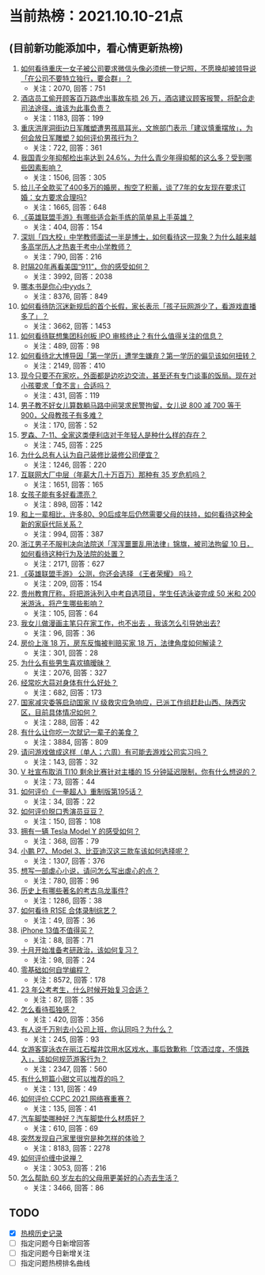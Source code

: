 # 当前热榜：2021.10.10-21点
## (目前新功能添加中，看心情更新热榜)
1. [如何看待重庆一女子被公司要求微信头像必须统一登记照，不愿换却被领导说「在公司不要特立独行，要合群」？](https://www.zhihu.com/question/491346798)
    * 关注：2070, 回答：751
2. [酒店员工偷开顾客百万路虎出事故车损 26 万，酒店建议顾客报警，将配合走司法途径，谁该为此事负责？](https://www.zhihu.com/question/491341758)
    * 关注：1183, 回答：199
3. [重庆洪崖洞街边日军雕塑遭男孩扇耳光，文旅部门表示「建议慎重摆放」，为何会放日军雕塑？如何评价男孩行为？](https://www.zhihu.com/question/491387543)
    * 关注：722, 回答：361
4. [我国青少年抑郁检出率达到 24.6%，为什么青少年得抑郁的这么多？受到哪些因素影响？](https://www.zhihu.com/question/491535877)
    * 关注：1506, 回答：305
5. [给儿子全款买了400多万的婚房，掏空了积蓄，谈了7年的女友现在要求订婚：女方要求合理吗?](https://www.zhihu.com/question/491416666)
    * 关注：1665, 回答：648
6. [《英雄联盟手游》有哪些适合新手练的简单易上手英雄？](https://www.zhihu.com/question/477491332)
    * 关注：404, 回答：154
7. [深圳「四大校」中学教师面试一半是博士，如何看待这一现象？为什么越来越多高学历人才热衷于考中小学教师？](https://www.zhihu.com/question/491538553)
    * 关注：790, 回答：216
8. [时隔20年再看美国“911”，你的感受如何？](https://www.zhihu.com/question/485809453)
    * 关注：3992, 回答：2038
9. [哪本书是你心中yyds？](https://www.zhihu.com/question/484147699)
    * 关注：8376, 回答：849
10. [如何看待防沉迷新规后的首个长假，家长表示「孩子玩网游少了，看游戏直播多了」？](https://www.zhihu.com/question/491439050)
    * 关注：3662, 回答：1453
11. [如何看待联想集团科创板 IPO 审核终止？有什么值得关注的信息？](https://www.zhihu.com/question/491290450)
    * 关注：489, 回答：98
12. [如何看待北大博导因「第一学历」遭学生嫌弃？第一学历的偏见该如何扭转？](https://www.zhihu.com/question/491495950)
    * 关注：2149, 回答：410
13. [现今只要不在家吃，外面都是边吃边交流，甚至还有专门谈事的饭局。现在对小孩要求「食不言」合适吗？](https://www.zhihu.com/question/490989749)
    * 关注：431, 回答：119
14. [男子教不好女儿算数躺马路中间哭求民警拘留，女儿说 800 减 700 等于 900，父母教孩子有多难？](https://www.zhihu.com/question/491471307)
    * 关注：170, 回答：52
15. [罗森、7-11、全家这类便利店对于年轻人是种什么样的存在？](https://www.zhihu.com/question/41429192)
    * 关注：745, 回答：225
16. [为什么总有人认为自己装修比装修公司便宜？](https://www.zhihu.com/question/457665541)
    * 关注：1246, 回答：220
17. [互联网大厂中层（年薪大几十万百万）那种有 35 岁危机吗？](https://www.zhihu.com/question/469434789)
    * 关注：1651, 回答：165
18. [女孩子能有多好看漂亮？](https://www.zhihu.com/question/481851023)
    * 关注：898, 回答：142
19. [和上一辈相比，许多80、90后成年后仍然需要父母的扶持，如何看待这种全新的家庭代际关系？](https://www.zhihu.com/question/491425734)
    * 关注：994, 回答：387
20. [浙江男子不服判决向法院送「浑浑噩噩乱用法律」锦旗，被司法拘留 10 日，如何看待这种行为及法院的处置？](https://www.zhihu.com/question/491502001)
    * 关注：2171, 回答：627
21. [《英雄联盟手游》 公测，你还会选择 《王者荣耀》 吗？](https://www.zhihu.com/question/491255064)
    * 关注：209, 回答：154
22. [贵州教育厅称，将把游泳列入中考自选项目，学生任选泳姿完成 50 米和 200 米游泳，将产生哪些影响？](https://www.zhihu.com/question/491369577)
    * 关注：105, 回答：64
23. [我女儿做漫画主笔只在家工作，也不出去 ，我该怎么引导她出去?](https://www.zhihu.com/question/487346690)
    * 关注：96, 回答：36
24. [房价上涨 18 万，房东反悔被判赔买家 18 万，法律角度如何解读？](https://www.zhihu.com/question/491226131)
    * 关注：301, 回答：28
25. [为什么有些男生喜欢搞暧昧？](https://www.zhihu.com/question/23349029)
    * 关注：2076, 回答：327
26. [经常吃大蒜对身体有什么好处？](https://www.zhihu.com/question/475285623)
    * 关注：682, 回答：173
27. [国家减灾委等启动国家 Ⅳ 级救灾应急响应，已派工作组赶赴山西、陕西灾区，目前具体情况如何？](https://www.zhihu.com/question/491463954)
    * 关注：288, 回答：42
28. [有什么让你吃一次就记一辈子的美食？](https://www.zhihu.com/question/442763529)
    * 关注：3884, 回答：809
29. [请问游戏做成这样（单人；六周）有可能去游戏公司实习吗？](https://www.zhihu.com/question/491118304)
    * 关注：143, 回答：32
30. [V 社宣布取消 TI10 剩余比赛针对主播的 15 分钟延迟限制，你有什么想说的？](https://www.zhihu.com/question/491439514)
    * 关注：73, 回答：44
31. [如何评价《一拳超人》重制版第195话？](https://www.zhihu.com/question/491335522)
    * 关注：34, 回答：22
32. [如何评价脱口秀演员豆豆？](https://www.zhihu.com/question/414743866)
    * 关注：150, 回答：108
33. [拥有一辆 Tesla Model Y 的感受如何？](https://www.zhihu.com/question/457536638)
    * 关注：368, 回答：79
34. [小鹏 P7、Model 3、比亚迪汉这三款车该如何选择呢？](https://www.zhihu.com/question/398543524)
    * 关注：1307, 回答：376
35. [想写一部虐心小说，请问怎么写出虐心的点？](https://www.zhihu.com/question/384576193)
    * 关注：780, 回答：96
36. [历史上有哪些著名的考古乌龙事件?](https://www.zhihu.com/question/22833388)
    * 关注：1286, 回答：38
37. [如何看待 R1SE 合体录制综艺？](https://www.zhihu.com/question/491256524)
    * 关注：49, 回答：36
38. [iPhone 13值不值得买？](https://www.zhihu.com/question/486901779)
    * 关注：88, 回答：71
39. [十月开始准备考研政治，该如何复习？](https://www.zhihu.com/question/297443277)
    * 关注：98, 回答：24
40. [零基础如何自学编程？](https://www.zhihu.com/question/39431192)
    * 关注：8572, 回答：178
41. [23 年公考考生，什么时候开始复习合适？](https://www.zhihu.com/question/486357940)
    * 关注：87, 回答：35
42. [怎么看待孤独感？](https://www.zhihu.com/question/481151469)
    * 关注：420, 回答：356
43. [有人说千万别去小公司上班，你认同吗？为什么？](https://www.zhihu.com/question/491119527)
    * 关注：245, 回答：93
44. [女游客穿泳衣在丽江石榴井饮用水区戏水，事后致歉称「饮酒过度，不慎跌入」，该如何规范游客行为？](https://www.zhihu.com/question/491211085)
    * 关注：2347, 回答：560
45. [有什么短篇小甜文可以推荐的吗？](https://www.zhihu.com/question/484832759)
    * 关注：131, 回答：49
46. [如何评价 CCPC 2021 网络赛重赛？](https://www.zhihu.com/question/491062172)
    * 关注：135, 回答：41
47. [汽车脚垫哪种好？汽车脚垫什么材质好？](https://www.zhihu.com/question/24271521)
    * 关注：610, 回答：69
48. [突然发现自己家里很穷是种怎样的体验？](https://www.zhihu.com/question/325864780)
    * 关注：8183, 回答：2278
49. [如何评价缠中说禅？](https://www.zhihu.com/question/20665490)
    * 关注：3053, 回答：216
50. [怎么帮助 60 岁左右的父母用更美好的心态去生活？](https://www.zhihu.com/question/28973210)
    * 关注：3466, 回答：86
## TODO
* [x] [热榜历史记录](hot_history/AllHot.md)
* [ ] 指定问题今日新增回答
* [ ] 指定问题今日新增关注
* [ ] 指定问题热榜排名曲线
